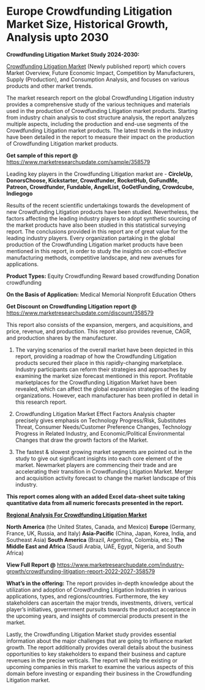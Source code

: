 # Europe Crowdfunding Litigation Market Size, Historical Growth, Analysis upto 2030
<strong>Crowdfunding Litigation Market Study 2024-2030:</strong>

<a href=https://www.marketresearchupdate.com/sample/358579>Crowdfunding Litigation Market</a> (Newly published report) which covers Market Overview, Future Economic Impact, Competition by Manufacturers, Supply (Production), and Consumption Analysis, and focuses on various products and other market trends.

The market research report on the global Crowdfunding Litigation industry provides a comprehensive study of the various techniques and materials used in the production of Crowdfunding Litigation market products. Starting from industry chain analysis to cost structure analysis, the report analyzes multiple aspects, including the production and end-use segments of the Crowdfunding Litigation market products. The latest trends in the industry have been detailed in the report to measure their impact on the production of Crowdfunding Litigation market products.

<strong>Get sample of this report @</strong> <a href=https://www.marketresearchupdate.com/sample/358579>https://www.marketresearchupdate.com/sample/358579</a>

Leading key players in the Crowdfunding Litigation market are -
<strong>CircleUp, DonorsChoose, Kickstarter, Crowdfunder, RocketHub, GoFundMe, Patreon, Crowdfunder, Fundable, AngelList, GoGetFunding, Crowdcube, Indiegogo</strong>

Results of the recent scientific undertakings towards the development of new Crowdfunding Litigation products have been studied. Nevertheless, the factors affecting the leading industry players to adopt synthetic sourcing of the market products have also been studied in this statistical surveying report. The conclusions provided in this report are of great value for the leading industry players. Every organization partaking in the global production of the Crowdfunding Litigation market products have been mentioned in this report, in order to study the insights on cost-effective manufacturing methods, competitive landscape, and new avenues for applications.

<strong>Product Types:</strong>
Equity Crowdfunding
Reward based crowdfunding
Donation crowdfunding

<strong>On the Basis of Application:</strong>
Medical
Memorial
Nonprofit
Education
Others

<strong>Get Discount on Crowdfunding Litigation report @</strong> <a href=https://www.marketresearchupdate.com/discount/358579>https://www.marketresearchupdate.com/discount/358579</a>

This report also consists of the expansion, mergers, and acquisitions, and price, revenue, and production. This report also provides revenue, CAGR, and production shares by the manufacturer.

1) The varying scenarios of the overall market have been depicted in this report, providing a roadmap of how the Crowdfunding Litigation products secured their place in this rapidly-changing marketplace. Industry participants can reform their strategies and approaches by examining the market size forecast mentioned in this report. Profitable marketplaces for the Crowdfunding Litigation Market have been revealed, which can affect the global expansion strategies of the leading organizations. However, each manufacturer has been profiled in detail in this research report.

2) Crowdfunding Litigation Market Effect Factors Analysis chapter precisely gives emphasis on Technology Progress/Risk, Substitutes Threat, Consumer Needs/Customer Preference Changes, Technology Progress in Related Industry, and Economic/Political Environmental Changes that draw the growth factors of the Market.

3) The fastest &amp; slowest growing market segments are pointed out in the study to give out significant insights into each core element of the market. Newmarket players are commencing their trade and are accelerating their transition in Crowdfunding Litigation Market. Merger and acquisition activity forecast to change the market landscape of this industry.

<strong>This report comes along with an added Excel data-sheet suite taking quantitative data from all numeric forecasts presented in the report.</strong>

<strong><u><b>Regional Analysis For Crowdfunding Litigation Market</b></u></strong>

<strong><b>North America</b></strong> (the United States, Canada, and Mexico)
<strong><b>Europe </b></strong>(Germany, France, UK, Russia, and Italy)
<strong><b>Asia-Pacific</b></strong> (China, Japan, Korea, India, and Southeast Asia)
<strong><b>South America</b></strong> (Brazil, Argentina, Colombia, etc.)
<strong><b>The Middle East and Africa</b></strong> (Saudi Arabia, UAE, Egypt, Nigeria, and South Africa)

<strong>View Full Report @</strong> <a href=https://www.marketresearchupdate.com/industry-growth/crowdfunding-litigation-report-2022-2027-358579>https://www.marketresearchupdate.com/industry-growth/crowdfunding-litigation-report-2022-2027-358579</a>

<strong>What’s in the offering:</strong> The report provides in-depth knowledge about the utilization and adoption of Crowdfunding Litigation Industries in various applications, types, and regions/countries. Furthermore, the key stakeholders can ascertain the major trends, investments, drivers, vertical player’s initiatives, government pursuits towards the product acceptance in the upcoming years, and insights of commercial products present in the market.

Lastly, the Crowdfunding Litigation Market study provides essential information about the major challenges that are going to influence market growth. The report additionally provides overall details about the business opportunities to key stakeholders to expand their business and capture revenues in the precise verticals. The report will help the existing or upcoming companies in this market to examine the various aspects of this domain before investing or expanding their business in the Crowdfunding Litigation market.
